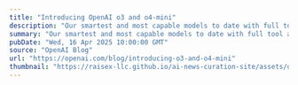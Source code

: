```yaml
---
title: "Introducing OpenAI o3 and o4-mini"
description: "Our smartest and most capable models to date with full tool access"
summary: "Our smartest and most capable models to date with full tool access"
pubDate: "Wed, 16 Apr 2025 10:00:00 GMT"
source: "OpenAI Blog"
url: "https://openai.com/blog/introducing-o3-and-o4-mini"
thumbnail: "https://raisex-llc.github.io/ai-news-curation-site/assets/openai_logo.png"
---
```


